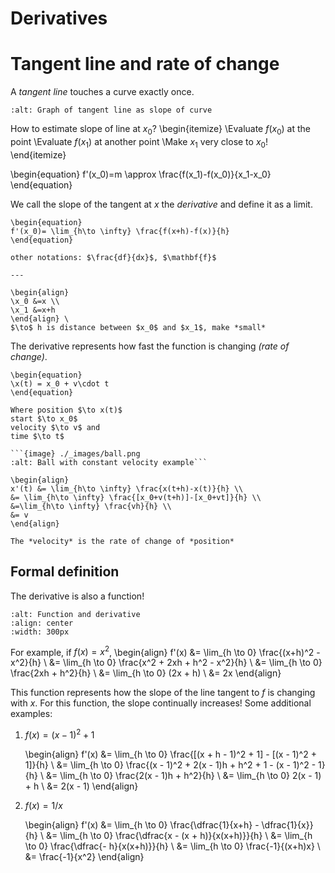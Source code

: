 # Derivatives

# Tangent line and rate of change

A *tangent line* touches a curve exactly once.

```{image} ./_images/tangent.png
:alt: Graph of tangent line as slope of curve
```

How to estimate slope of line at $x_0$? 
\begin{itemize}
    \Evaluate $f(x_0)$ at the point
    \Evaluate $f(x_1)$ at another point
    \Make $x_1$ very close to $x_0$!
\end{itemize}

\begin{equation}
f'(x_0)=m \approx \frac{f(x_1)-f(x_0)}{x_1-x_0}
\end{equation}

We call the slope of the tangent at $x$ the *derivative* and define it as a limit. 

```{topic} Derivative as a limit
\begin{equation}
f'(x_0)= \lim_{h\to \infty} \frac{f(x+h)-f(x)}{h}
\end{equation}

other notations: $\frac{df}{dx}$, $\mathbf{f}$

---

\begin{align}
\x_0 &=x \\
\x_1 &=x+h
\end{align} \
$\to$ h is distance between $x_0$ and $x_1$, make *small*
```

The derivative represents how fast the function is changing *(rate of change)*. 
````{example} Ball moving with constant velocity $v$
\begin{equation}
\x(t) = x_0 + v\cdot t 
\end{equation}

Where position $\to x(t)$
start $\to x_0$
velocity $\to v$ and 
time $\to t$

```{image} ./_images/ball.png
:alt: Ball with constant velocity example```

\begin{align}
x'(t) &= \lim_{h\to \infty} \frac{x(t+h)-x(t)}{h} \\
&= \lim_{h\to \infty} \frac{[x_0+v(t+h)]-[x_0+vt]}{h} \\
&=\lim_{h\to \infty} \frac{vh}{h} \\
&= v
\end{align}

The *velocity* is the rate of change of *position*
````

## Formal definition

The derivative is also a function!

```{image} ./_images/derivative_function.png
:alt: Function and derivative
:align: center
:width: 300px
```

For example, if $f(x) = x^2$,
\begin{align}
f'(x) &= \lim_{h \to 0} \frac{(x+h)^2 - x^2}{h} \\
    &= \lim_{h \to 0} \frac{x^2 + 2xh + h^2 - x^2}{h} \\
    &= \lim_{h \to 0} \frac{2xh + h^2}{h} \\
    &= \lim_{h \to 0} (2x + h) \\
    &= 2x
\end{align}

This function represents how the slope of the line tangent to *f* is changing
with *x*. For this function, the slope continually increases! Some additional
examples:

1. $f(x) = (x - 1)^2 + 1$

   \begin{align}
   f'(x) &= \lim_{h \to 0} \frac{[(x + h - 1)^2 + 1] - [(x - 1)^2 + 1]}{h} \\
       &= \lim_{h \to 0} \frac{(x - 1)^2 +
          2(x - 1)h + h^2 + 1 - (x - 1)^2 - 1}{h} \\
       &= \lim_{h \to 0} \frac{2(x - 1)h + h^2}{h} \\
       &= \lim_{h \to 0} 2(x - 1) + h \\
       &= 2(x - 1)
   \end{align}

2. $f(x) = 1/x$

   \begin{align}
   f'(x) &= \lim_{h \to 0} \frac{\dfrac{1}{x+h} - \dfrac{1}{x}}{h} \\
       &= \lim_{h \to 0} \frac{\dfrac{x - (x + h)}{x(x+h)}}{h}  \\
       &= \lim_{h \to 0} \frac{\dfrac{- h}{x(x+h)}}{h}  \\
       &= \lim_{h \to 0} \frac{-1}{(x+h)x} \\
       &= \frac{-1}{x^2}
   \end{align}
